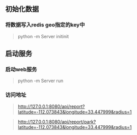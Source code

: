 ## 初始化数据
### 将数据写入redis geo指定的key中
> python -m Server initinit

## 启动服务
### 启动web服务
> python -m Server run

### 访问地址
> http://127.0.0.1:8080/api/report?latitude=-112.073843&longitude=33.447999&radius=1

> http://127.0.0.1:8080/api/report/park?latitude=-112.073843&longitude=33.447999&radius=1